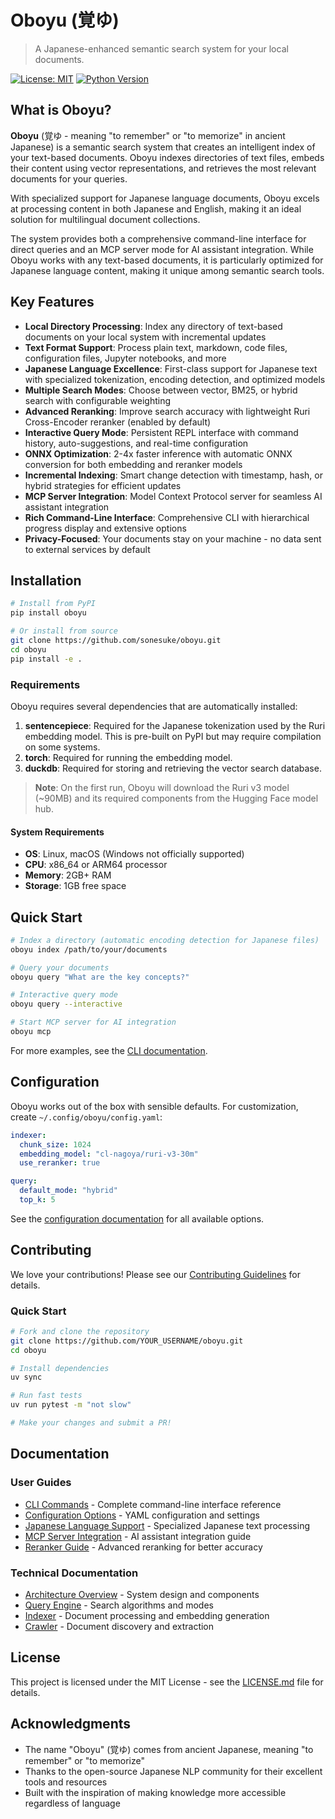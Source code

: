 # Oboyu (覚ゆ)

> A Japanese-enhanced semantic search system for your local documents.

[![License: MIT](https://img.shields.io/badge/License-MIT-yellow.svg)](https://opensource.org/licenses/MIT)
[![Python Version](https://img.shields.io/badge/python-3.13%2B-blue)](https://www.python.org/downloads/)

## What is Oboyu?

**Oboyu** (覚ゆ - meaning "to remember" or "to memorize" in ancient Japanese) is a semantic search system that creates an intelligent index of your text-based documents. Oboyu indexes directories of text files, embeds their content using vector representations, and retrieves the most relevant documents for your queries.

With specialized support for Japanese language documents, Oboyu excels at processing content in both Japanese and English, making it an ideal solution for multilingual document collections.

The system provides both a comprehensive command-line interface for direct queries and an MCP server mode for AI assistant integration. While Oboyu works with any text-based documents, it is particularly optimized for Japanese language content, making it unique among semantic search tools.


## Key Features

- **Local Directory Processing**: Index any directory of text-based documents on your local system with incremental updates
- **Text Format Support**: Process plain text, markdown, code files, configuration files, Jupyter notebooks, and more
- **Japanese Language Excellence**: First-class support for Japanese text with specialized tokenization, encoding detection, and optimized models
- **Multiple Search Modes**: Choose between vector, BM25, or hybrid search with configurable weighting
- **Advanced Reranking**: Improve search accuracy with lightweight Ruri Cross-Encoder reranker (enabled by default)
- **Interactive Query Mode**: Persistent REPL interface with command history, auto-suggestions, and real-time configuration
- **ONNX Optimization**: 2-4x faster inference with automatic ONNX conversion for both embedding and reranker models
- **Incremental Indexing**: Smart change detection with timestamp, hash, or hybrid strategies for efficient updates
- **MCP Server Integration**: Model Context Protocol server for seamless AI assistant integration
- **Rich Command-Line Interface**: Comprehensive CLI with hierarchical progress display and extensive options
- **Privacy-Focused**: Your documents stay on your machine - no data sent to external services by default

## Installation

```bash
# Install from PyPI
pip install oboyu

# Or install from source
git clone https://github.com/sonesuke/oboyu.git
cd oboyu
pip install -e .
```

### Requirements

Oboyu requires several dependencies that are automatically installed:

1. **sentencepiece**: Required for the Japanese tokenization used by the Ruri embedding model. This is pre-built on PyPI but may require compilation on some systems.
2. **torch**: Required for running the embedding model.
3. **duckdb**: Required for storing and retrieving the vector search database.

> **Note**: On the first run, Oboyu will download the Ruri v3 model (~90MB) and its required components from the Hugging Face model hub.

#### System Requirements

- **OS**: Linux, macOS (Windows not officially supported)
- **CPU**: x86_64 or ARM64 processor
- **Memory**: 2GB+ RAM
- **Storage**: 1GB free space

## Quick Start

```bash
# Index a directory (automatic encoding detection for Japanese files)
oboyu index /path/to/your/documents

# Query your documents
oboyu query "What are the key concepts?"

# Interactive query mode
oboyu query --interactive

# Start MCP server for AI integration
oboyu mcp
```

For more examples, see the [CLI documentation](docs/cli.md).

## Configuration

Oboyu works out of the box with sensible defaults. For customization, create `~/.config/oboyu/config.yaml`:

```yaml
indexer:
  chunk_size: 1024
  embedding_model: "cl-nagoya/ruri-v3-30m"
  use_reranker: true

query:
  default_mode: "hybrid"
  top_k: 5
```

See the [configuration documentation](docs/configuration.md) for all available options.

## Contributing

We love your contributions! Please see our [Contributing Guidelines](CONTRIBUTING.md) for details.

### Quick Start

```bash
# Fork and clone the repository
git clone https://github.com/YOUR_USERNAME/oboyu.git
cd oboyu

# Install dependencies
uv sync

# Run fast tests
uv run pytest -m "not slow"

# Make your changes and submit a PR!
```

## Documentation

### User Guides
- [CLI Commands](docs/cli.md) - Complete command-line interface reference
- [Configuration Options](docs/configuration.md) - YAML configuration and settings
- [Japanese Language Support](docs/japanese.md) - Specialized Japanese text processing
- [MCP Server Integration](docs/mcp_server.md) - AI assistant integration guide
- [Reranker Guide](docs/reranker.md) - Advanced reranking for better accuracy

### Technical Documentation
- [Architecture Overview](docs/architecture.md) - System design and components
- [Query Engine](docs/query_engine.md) - Search algorithms and modes
- [Indexer](docs/indexer.md) - Document processing and embedding generation
- [Crawler](docs/crawler.md) - Document discovery and extraction


## License

This project is licensed under the MIT License - see the [LICENSE.md](LICENSE.md) file for details.

## Acknowledgments

- The name "Oboyu" (覚ゆ) comes from ancient Japanese, meaning "to remember" or "to memorize"
- Thanks to the open-source Japanese NLP community for their excellent tools and resources
- Built with the inspiration of making knowledge more accessible regardless of language

